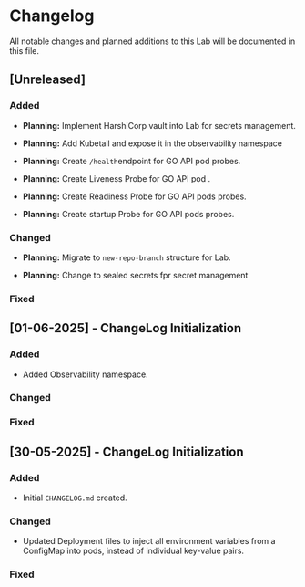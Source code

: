 # Changelog

All notable changes and planned additions to this Lab will be documented in this file.

## [Unreleased]

### Added
-   **Planning:** Implement HarshiCorp vault into Lab for secrets management.

-   **Planning:** Add Kubetail and expose it in the observability namespace
   

-   **Planning:** Create `/health`endpoint for GO API pod probes.

-   **Planning:** Create Liveness Probe for GO API pod .

-   **Planning:** Create Readiness Probe for GO API pods probes.

-   **Planning:** Create startup Probe for GO API pods probes.


### Changed
-   **Planning:** Migrate to `new-repo-branch` structure for Lab.

-   **Planning:** Change to sealed secrets fpr secret management



### Fixed

## [01-06-2025] - ChangeLog Initialization

### Added
-   Added Observability namespace.

### Changed
  
### Fixed

## [30-05-2025] - ChangeLog Initialization

### Added
-   Initial `CHANGELOG.md` created.

### Changed
-   Updated Deployment files to inject all environment variables from a ConfigMap into pods, instead of individual key-value pairs.
  
### Fixed